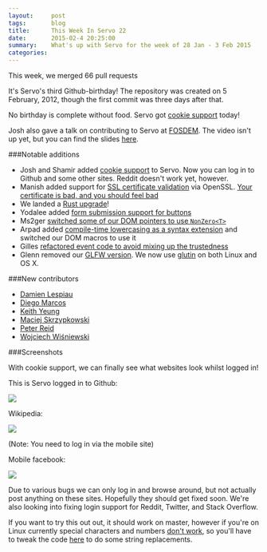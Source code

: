 ```yaml
---
layout:     post
tags:       blog
title:      This Week In Servo 22
date:       2015-02-4 20:25:00
summary:    What's up with Servo for the week of 28 Jan - 3 Feb 2015
categories: 
---
```


This week, we merged 66 pull requests

It's Servo's third Github-birthday! The repository was created on 5 February, 2012, though the first commit was three days after that.

No birthday is complete without food. Servo got [cookie support](https://github.com/servo/servo/pull/4519) today!

Josh also gave a talk on contributing to Servo at [FOSDEM](https://fosdem.org/2015/schedule/speaker/josh_matthews/). The video isn't up yet, but you can find the slides [here](http://www.joshmatthews.net/fosdem2015/).

###Notable additions

 - Josh and Shamir added [cookie support](https://github.com/servo/servo/pull/4519) to Servo. Now you can log in to Github and some other sites. Reddit doesn't work yet, however.
 - Manish added support for [SSL certificate validation](https://github.com/servo/servo/pull/4741) via OpenSSL. [Your certificate is bad, and you should feel bad](https://pbs.twimg.com/media/B66rwGfCcAEe9Ki.png:large)
 - We landed a [Rust upgrade](https://github.com/servo/servo/pull/4719)!
 - Yodalee added [form submission support for buttons](https://github.com/servo/servo/pull/4729)
 - Ms2ger [switched some of our DOM pointers to use `NonZero<T>`](https://github.com/servo/servo/pull/4787)
 - Arpad added [compile-time lowercasing as a syntax extension](https://github.com/servo/servo/pull/4815) and switched our DOM macros to use it
 - Gilles [refactored event code to avoid mixing up the trustedness](https://github.com/servo/servo/pull/4706)
 - Glenn removed our [GLFW version](https://github.com/servo/servo/pull/4798). We now use [glutin](https://github.com/tomaka/glutin) on both Linux and OS X.


###New contributors

 - [Damien Lespiau](https://github.com/dlespiau)
 - [Diego Marcos](https://github.com/dmarcos)
 - [Keith Yeung](https://github.com/KiChjang)
 - [Maciej Skrzypkowski](https://github.com/mskrzypkows)
 - [Peter Reid](https://github.com/PeterReid)
 - [Wojciech Wiśniewski](https://github.com/zarazek)


###Screenshots

With cookie support, we can finally see what websites look whilst logged in!

This is Servo logged in to Github:

![](http://i.stack.imgur.com/Bcctv.png)


Wikipedia:

![](http://i.stack.imgur.com/DNmbS.png)

(Note: You need to log in via the mobile site)

Mobile facebook:

![](http://i.stack.imgur.com/BYvkg.png)

Due to various bugs we can only log in and browse around, but not actually post anything on these sites. Hopefully they should get fixed soon. We're also looking into fixing login support for Reddit, Twitter, and Stack Overflow.

If you want to try this out out, it should work on master, however if you're on Linux currently special characters and numbers [don't work](https://github.com/tomaka/glutin/issues/251#issuecomment-72956139), so you'll have to tweak the code [here](http://mxr.mozilla.org/servo/source/components/script/dom/htmlformelement.rs#192) to do some string replacements.
